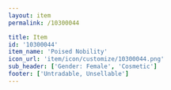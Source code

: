 ```yaml
---
layout: item
permalink: /10300044

title: Item
id: '10300044'
item_name: 'Poised Nobility'
icon_url: 'item/icon/customize/10300044.png'
sub_header: ['Gender: Female', 'Cosmetic']
footer: ['Untradable, Unsellable']
---
```

